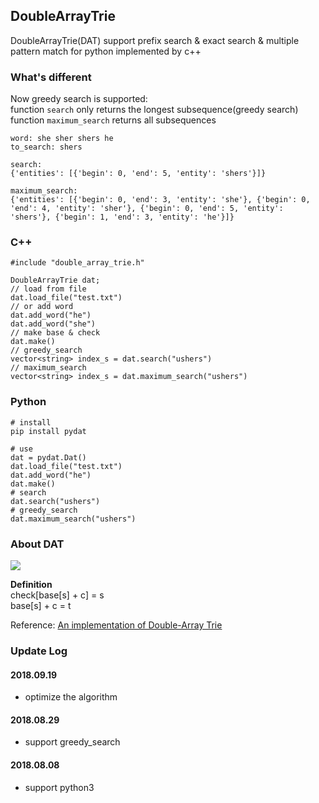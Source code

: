 ## DoubleArrayTrie

DoubleArrayTrie(DAT) support prefix search & exact search & multiple pattern match for python implemented by c++

### What's different

Now greedy search is supported:  
function `search` only returns the longest subsequence(greedy search)
function `maximum_search` returns all subsequences  

    
    word: she sher shers he
    to_search: shers
    
    search: 
    {'entities': [{'begin': 0, 'end': 5, 'entity': 'shers'}]}
    
    maximum_search: 
    {'entities': [{'begin': 0, 'end': 3, 'entity': 'she'}, {'begin': 0, 'end': 4, 'entity': 'sher'}, {'begin': 0, 'end': 5, 'entity': 'shers'}, {'begin': 1, 'end': 3, 'entity': 'he'}]}



### C++

    #include "double_array_trie.h"
    
    DoubleArrayTrie dat;
    // load from file
    dat.load_file("test.txt")
    // or add word
    dat.add_word("he")
    dat.add_word("she")
    // make base & check
    dat.make()
    // greedy_search
    vector<string> index_s = dat.search("ushers")
    // maximum_search
    vector<string> index_s = dat.maximum_search("ushers")

### Python

    # install 
    pip install pydat

    # use
    dat = pydat.Dat()
    dat.load_file("test.txt")
    dat.add_word("he")
    dat.make()
    # search
    dat.search("ushers")
    # greedy_search
    dat.maximum_search("ushers")


### About DAT
![](https://linux.thai.net/~thep/datrie/double.gif)

**Definition**  
check[base[s] + c] = s  
base[s] + c = t  


Reference: [An implementation of Double-Array Trie](https://linux.thai.net/~thep/datrie/datrie.html#Double)


### Update Log

#### 2018.09.19
- optimize the algorithm

#### 2018.08.29
- support greedy_search

#### 2018.08.08 
- support python3